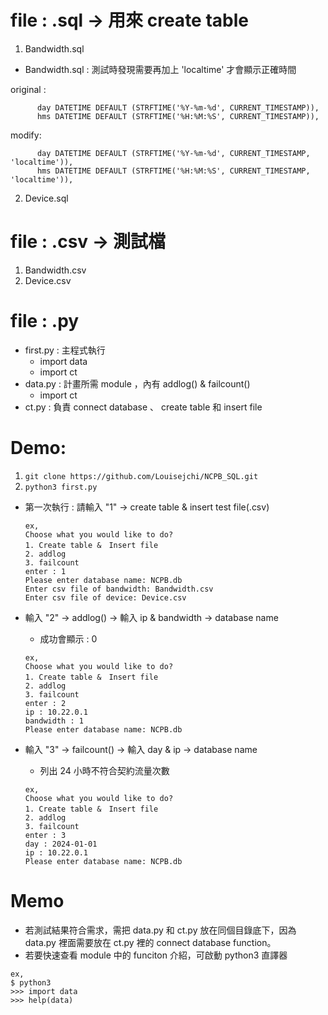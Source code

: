# file : .sql -> 用來 create table
1. Bandwidth.sql
  *  Bandwidth.sql : 測試時發現需要再加上 'localtime' 才會顯示正確時間

  original :
  ```
        day DATETIME DEFAULT (STRFTIME('%Y-%m-%d', CURRENT_TIMESTAMP)),
        hms DATETIME DEFAULT (STRFTIME('%H:%M:%S', CURRENT_TIMESTAMP)),
  ```
  modify:
  ```
        day DATETIME DEFAULT (STRFTIME('%Y-%m-%d', CURRENT_TIMESTAMP, 'localtime')),
        hms DATETIME DEFAULT (STRFTIME('%H:%M:%S', CURRENT_TIMESTAMP, 'localtime')),
  ```
2. Device.sql

# file : .csv -> 測試檔
1. Bandwidth.csv
2. Device.csv

# file : .py 
* first.py : 主程式執行
  * import data
  * import ct   
* data.py : 計畫所需 module ，內有 addlog() & failcount()
  * import ct   
* ct.py : 負責 connect database 、 create table 和 insert file

# Demo:
1. `git clone https://github.com/Louisejchi/NCPB_SQL.git`
2. `python3 first.py`
  * 第一次執行 : 請輸入 "1" -> create table & insert test file(.csv)
    ```
    ex,
    Choose what you would like to do?
    1. Create table &　Insert file
    2. addlog
    3. failcount
    enter : 1
    Please enter database name: NCPB.db
    Enter csv file of bandwidth: Bandwidth.csv
    Enter csv file of device: Device.csv
    ```
    
  * 輸入 "2" -> addlog() -> 輸入 ip & bandwidth -> database name
    * 成功會顯示 : 0
    ```
    ex,
    Choose what you would like to do?
    1. Create table &　Insert file
    2. addlog
    3. failcount
    enter : 2
    ip : 10.22.0.1
    bandwidth : 1
    Please enter database name: NCPB.db
    ```
  * 輸入 "3" -> failcount() -> 輸入 day & ip -> database name
    * 列出 24 小時不符合契約流量次數
    ```
    ex,
    Choose what you would like to do?
    1. Create table &　Insert file
    2. addlog
    3. failcount
    enter : 3
    day : 2024-01-01
    ip : 10.22.0.1
    Please enter database name: NCPB.db
    ```
# Memo
* 若測試結果符合需求，需把 data.py 和 ct.py 放在同個目錄底下，因為 data.py 裡面需要放在 ct.py 裡的 connect database function。
* 若要快速查看 module 中的 funciton 介紹，可啟動 python3 直譯器
```
ex,
$ python3
>>> import data
>>> help(data)
```
 

